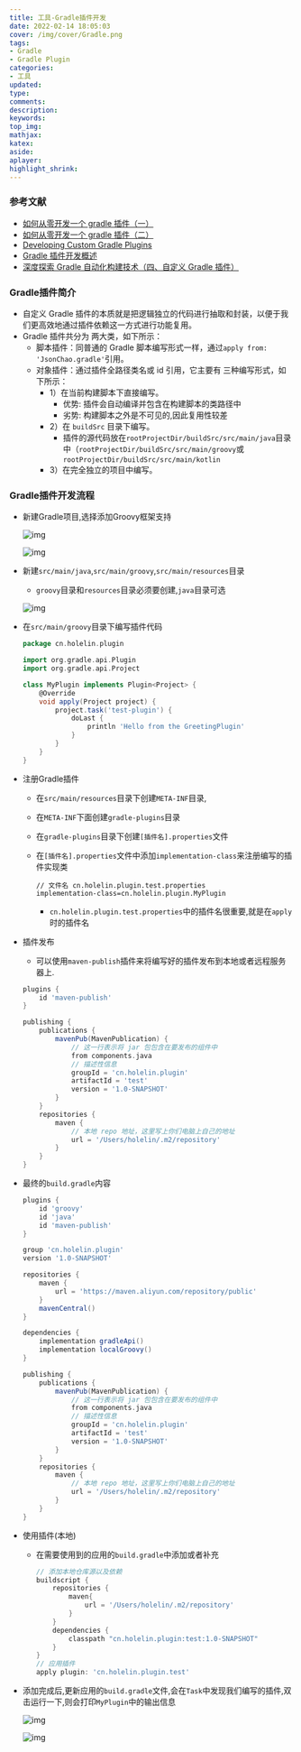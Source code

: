 ```yaml
---
title: 工具-Gradle插件开发
date: 2022-02-14 18:05:03
cover: /img/cover/Gradle.png
tags:
- Gradle
- Gradle Plugin
categories:
- 工具
updated:
type:
comments:
description:
keywords:
top_img:
mathjax:
katex:
aside:
aplayer:
highlight_shrink:
---
```


### 参考文献

* [如何从零开发一个 gradle 插件（一）](https://zhuanlan.zhihu.com/p/86295227)
* [如何从零开发一个 gradle 插件（二）](https://zhuanlan.zhihu.com/p/86297410?from_voters_page=true)
* [Developing Custom Gradle Plugins](https://docs.gradle.org/current/userguide/custom_plugins.html)
* [Gradle 插件开发概述](https://add7.cc/android-base/gradle-cha-jian-kai-fa-gai-shu)
* [深度探索 Gradle 自动化构建技术（四、自定义 Gradle 插件）](https://juejin.cn/post/6844904135314128903)

### Gradle插件简介

* 自定义 Gradle 插件的本质就是把逻辑独立的代码进行抽取和封装，以便于我们更高效地通过插件依赖这一方式进行功能复用。
* Gradle 插件共分为 两大类，如下所示：
  - 脚本插件：同普通的 Gradle 脚本编写形式一样，通过` apply from: 'JsonChao.gradle' `引用。
  - 对象插件：通过插件全路径类名或 id 引用，它主要有 三种编写形式，如下所示：
    - 1）在当前构建脚本下直接编写。
      - 优势: 插件会自动编译并包含在构建脚本的类路径中
      - 劣势: 构建脚本之外是不可见的,因此复用性较差
    - 2）在 `buildSrc` 目录下编写。
      - 插件的源代码放在`rootProjectDir/buildSrc/src/main/java`目录中（`rootProjectDir/buildSrc/src/main/groovy`或`rootProjectDir/buildSrc/src/main/kotlin`
    - 3）在完全独立的项目中编写。

### Gradle插件开发流程

* 新建Gradle项目,选择添加Groovy框架支持

    ![img](https://www.holelin.cn/img/tools/gradle/plugin/%E6%8F%92%E4%BB%B6%E5%BC%80%E5%8F%911.png)

    ![img](https://www.holelin.cn/img/tools/gradle/plugin/%E6%8F%92%E4%BB%B6%E5%BC%80%E5%8F%912.png)

* 新建`src/main/java`,`src/main/groovy`,`src/main/resources`目录

  * `groovy`目录和`resources`目录必须要创建,`java`目录可选

  ![img](https://www.holelin.cn/img/tools/gradle/plugin/%E6%96%87%E4%BB%B6%E7%9B%AE%E5%BD%95.png)

* 在`src/main/groovy`目录下编写插件代码

  ```groovy
  package cn.holelin.plugin
  
  import org.gradle.api.Plugin
  import org.gradle.api.Project
  
  class MyPlugin implements Plugin<Project> {
      @Override
      void apply(Project project) {
          project.task('test-plugin') {
              doLast {
                  println 'Hello from the GreetingPlugin'
              }
          }
      }
  }
  ```

* 注册Gradle插件

  * 在`src/main/resources`目录下创建`META-INF`目录,

  * 在`META-INF`下面创建`gradle-plugins`目录

  * 在`gradle-plugins`目录下创建`[插件名].properties`文件

  * 在`[插件名].properties`文件中添加`implementation-class`来注册编写的插件实现类

    ```properties
    // 文件名 cn.holelin.plugin.test.properties
    implementation-class=cn.holelin.plugin.MyPlugin
    ```

    * `cn.holelin.plugin.test.properties`中的插件名很重要,就是在`apply`时的插件名

* 插件发布

    * 可以使用`maven-publish`插件来将编写好的插件发布到本地或者远程服务器上.
    
    ```groovy
    plugins {
        id 'maven-publish'
    }
    
    publishing {
        publications {
            mavenPub(MavenPublication) {
                // 这一行表示将 jar 包包含在要发布的组件中
                from components.java
                // 描述性信息
                groupId = 'cn.holelin.plugin'
                artifactId = 'test'
                version = '1.0-SNAPSHOT'
            }
        }
        repositories {
            maven {
                // 本地 repo 地址，这里写上你们电脑上自己的地址
                url = '/Users/holelin/.m2/repository'
            }
        }
    }
    ```
    
* 最终的`build.gradle`内容

    ```groovy
    plugins {
        id 'groovy'
        id 'java'
        id 'maven-publish'
    }
    
    group 'cn.holelin.plugin'
    version '1.0-SNAPSHOT'
    
    repositories {
        maven {
            url = 'https://maven.aliyun.com/repository/public'
        }
        mavenCentral()
    }
    
    dependencies {
        implementation gradleApi()
        implementation localGroovy()
    }
    
    publishing {
        publications {
            mavenPub(MavenPublication) {
                // 这一行表示将 jar 包包含在要发布的组件中
                from components.java
                // 描述性信息
                groupId = 'cn.holelin.plugin'
                artifactId = 'test'
                version = '1.0-SNAPSHOT'
            }
        }
        repositories {
            maven {
                // 本地 repo 地址，这里写上你们电脑上自己的地址
                url = '/Users/holelin/.m2/repository'
            }
        }
    }
    ```
    
* 使用插件(本地)

    * 在需要使用到的应用的`build.gradle`中添加或者补充

      ```groovy
      // 添加本地仓库源以及依赖
      buildscript {
          repositories {
              maven{
                  url = '/Users/holelin/.m2/repository'
              }
          }
          dependencies {
              classpath "cn.holelin.plugin:test:1.0-SNAPSHOT"
          }
      }
      // 应用插件
      apply plugin: 'cn.holelin.plugin.test'
      ```

* 添加完成后,更新应用的`build.gradle`文件,会在`Task`中发现我们编写的插件,双击运行一下,则会打印`MyPlugin`中的输出信息

    ![img](https://www.holelin.cn/img/tools/gradle/plugin/%E6%8F%92%E4%BB%B6%E5%BC%80%E5%8F%914.png)

    ![img](https://www.holelin.cn/img/tools/gradle/plugin/%E8%BF%90%E8%A1%8C%E6%8F%92%E4%BB%B6.png)

